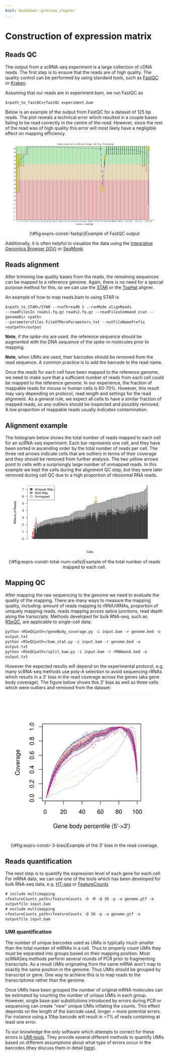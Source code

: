 ```yaml
---
knit: bookdown::preview_chapter
---
```


# Construction of expression matrix



## Reads QC

The output from a scRNA-seq experiment is a large collection of cDNA reads. The first step is to ensure that the reads are of high quality. The quality control can be performed by using standard tools, such as [FastQC](http://www.bioinformatics.babraham.ac.uk/projects/fastqc/) or [Kraken](http://www.ebi.ac.uk/research/enright/software/kraken). 

Assuming that our reads are in experiment.bam, we run FastQC as
```
$<path_to_fastQC>/fastQC experiment.bam
```

Below is an example of the output from FastQC for a dataset of 125 bp reads. The plot reveals a technical error which resulted in a couple bases failing to be read correctly in the centre of the read. However, since the rest of the read was of high quality this error will most likely have a negligible effect on mapping efficiency.

<div class="figure" style="text-align: center">
<img src="figures/per_base_quality.png" alt="Example of FastQC output" width="90%" />
<p class="caption">(\#fig:exprs-constr-fastqc)Example of FastQC output</p>
</div>

Additionally, it is often helpful to visualize the data using the [Integrative Genomics Browser (IGV)](https://www.broadinstitute.org/igv/) or [SeqMonk](http://www.bioinformatics.babraham.ac.uk/projects/seqmonk/).

## Reads alignment

After trimming low quality bases from the reads, the remaining sequences can
be mapped to a reference genome. Again, there is no need for a special purpose
method for this, so we can use the
[STAR](https://github.com/alexdobin/STAR) or the [TopHat](https://ccb.jhu.edu/software/tophat/index.shtml) aligner.

An example of how to map reads.bam to using STAR is

```
$<path_to_STAR>/STAR --runThreadN 1 --runMode alignReads
--readFilesIn reads1.fq.gz reads2.fq.gz --readFilesCommand zcat --genomeDir <path>
--parametersFiles FileOfMoreParameters.txt --outFileNamePrefix <outpath>/output
```

__Note__, if the _spike-ins_ are used, the reference sequence should be augmented with the DNA sequence of the _spike-in_ molecules prior to mapping.

__Note__, when UMIs are used, their barcodes should be removed from the read sequence. A common practice is to add the barcode to the read name.

Once the reads for each cell have been mapped to the reference genome,
we need to make sure that a sufficient number of reads from each cell
could be mapped to the reference genome. In our experience, the
fraction of mappable reads for mouse or human cells is 60-70%. However, 
this result may vary depending on protocol, read length and settings for 
the read alignment. As a general rule, we expect all cells to have a similar
fraction of mapped reads, so any outliers should be inspected and
possibly removed. A low proportion of mappable reads usually indicates contamination.

## Alignment example

The histogram below shows the total number of reads mapped to each
cell for an scRNA-seq experiment. Each bar represents one cell, and
they have been sorted in ascending order by the total number of reads
per cell. The three red arrows indicate cells that are outliers in
terms of their coverage and they should be removed from further
analysis. The two yellow arrows point to cells with a surprisingly
large number of unmapped reads. In this example we kept the cells during the alignment QC step, but they were later removed during 
cell QC due to a high proportion of ribosomal RNA reads. 

<div class="figure" style="text-align: center">
<img src="figures/Bergiers_exp1_mapping_by_cell.png" alt="Example of the total number of reads mapped to each cell." width="90%" />
<p class="caption">(\#fig:exprs-constr-total-num-cells)Example of the total number of reads mapped to each cell.</p>
</div>

## Mapping QC

After mapping the raw sequencing to the genome we need to evaluate the quality of the mapping. There are many ways to measure the mapping quality, including: amount of reads mapping to rRNA/tRNAs, proportion of uniquely mapping reads, reads mapping across splice junctions, read depth along the transcripts. Methods developed for bulk RNA-seq, such as [RSeQC](http://rseqc.sourceforge.net/), are applicable to single-cell data:

```
python <RSeQCpath>/geneBody_coverage.py -i input.bam -r genome.bed -o output.txt
python <RSeQCpath>/bam_stat.py -i input.bam -r genome.bed -o output.txt
python <RSeQCpath>/split_bam.py -i input.bam -r rRNAmask.bed -o output.txt
```

However the expected results will depend on the experimental protocol, e.g. many scRNA-seq methods use poly-A selection to avoid sequencing rRNAs which results in a 3' bias in the read coverage across the genes (aka gene body coverage). The figure below shows this 3' bias as well as three cells which were outliers and removed from the dataset:

<div class="figure" style="text-align: center">
<img src="figures/Exp1_RSEQC_geneBodyCoverage_plot_Combined.png" alt="Example of the 3' bias in the read coverage." width="90%" />
<p class="caption">(\#fig:exprs-constr-3-bias)Example of the 3' bias in the read coverage.</p>
</div>

## Reads quantification

The next step is to quantify the expression level of each gene for
each cell. For mRNA data, we can use one of the tools which has been
developed for bulk RNA-seq data, e.g. [HT-seq](http://www-huber.embl.de/users/anders/HTSeq/) or [FeatureCounts](http://subread.sourceforge.net/)

```
# include multimapping
<featureCounts_path>/featureCounts -O -M -Q 30 -p -a genome.gtf -o outputfile input.bam
# exclude multimapping
<featureCounts_path>/featureCounts -Q 30 -p -a genome.gtf -o outputfile input.bam
```

### UMI quantification

The number of unique barcodes used as UMIs is typically much smaller than the total number of mRNAs in a cell. Thus to properly count UMIs they must be separated into groups based on their mapping position. Most scRNASeq methods perform several rounds of PCR prior to fragmenting transcripts. As a result UMIs originating from the same mRNA won't map to exactly the same position in the genome. Thus UMIs should be grouped by transcript or gene. One way to achieve this is to map reads to the transcriptome rather than the genome.

Once UMIs have been grouped the number of original mRNA molecules can be estimated by counting the number of unique UMIs in each group. However, single base-pair substitutions introduced by errors during PCR or sequencing can create "new" unique UMIs inflating the counts. This effect depends on the length of the barcode used, longer = more potential errors. For instance using a 10bp barcode will result in ~7% of reads containing at least one error. 

To our knowledge the only software which attempts to correct for these errors is [UMI-tools](https://github.com/CGATOxford/UMI-tools). They provide several different methods to quantify UMIs based on different assumptions about what type of errors occur in the barcodes (they discuss them in detail [here](https://cgatoxford.wordpress.com/tag/umi-tools/)).
